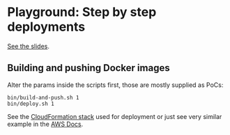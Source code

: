 # Playground: Step by step deployments

[See the slides](slides/index.html).

## Building and pushing Docker images

Alter the params inside the scripts first, those are mostly supplied as PoCs:

```
bin/build-and-push.sh 1
bin/deploy.sh 1
```

See the [CloudFormation stack](deploy/stack.cf.yaml) used for deployment or just see very similar
example in the [AWS Docs](https://docs.aws.amazon.com/AWSCloudFormation/latest/UserGuide/blue-green.html#:~:text=GetAtt%22%3A%20%5B%0A%20%20%20%20%20%20%20%20%20%20%20%20%20%20%20%20%20%20%20%20%20%20%20%20%22BlueTaskSet%22%2C%0A%20%20%20%20%20%20%20%20%20%20%20%20%20%20%20%20%20%20%20%20%20%20%20%20%22Id%22%0A%20%20%20%20%20%20%20%20%20%20%20%20%20%20%20%20%20%20%20%20%5D%0A%20%20%20%20%20%20%20%20%20%20%20%20%20%20%20%20%7D%0A%20%20%20%20%20%20%20%20%20%20%20%20%7D%0A%20%20%20%20%20%20%20%20%7D%0A%20%20%20%20%7D%0A%7D-,YAML,-Parameters%3A%0A%20%20Vpc%3A%0A%20%20%20%20Type).

